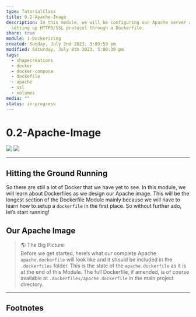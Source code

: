 ```yaml
---  
type: TutorialClass  
title: 0.2-Apache-Image  
description: In this module, we will be configuring our Apache server and  
  setting up HTTPS/SSL protocol through a Dockerfile.  
share: true  
module: 1-Dockerizing  
created: Sunday, July 2nd 2023, 3:09:59 pm  
modified: Saturday, July 8th 2023, 5:00:30 pm  
tags:  
  - shapecreations  
  - docker  
  - docker-compose  
  - dockefile  
  - apache  
  - ssl  
  - volumes  
media: ""  
status: in-progress  
---  
```

  
  
# 0.2-Apache-Image  
  
![](https://img.shields.io/badge/-Apache-D22128?logo=apache&logoColor=white&style=plastic) ![](https://img.shields.io/badge/-OpenSSL-721412?logo=openssl&logoColor=white&style=plastic)    
  
---  
  
## Hitting the Ground Running  
  
So there are still a lot of Docker that we have yet to see. In this module, we will learn about Dockerfiles as we design our Apache image. This will be the longest section of the Dockerfile Module mainly because we will have to learn how to setup a `dockerfile` in the first place. So without further ado, let’s start running!  
  
## Our Apache Image  
  
> 🌎 The Big Picture    
> Before we get started, here’s what our complete Apache `apache.dockerfile` will look like and it should be included in the `.dockerfiles` folder. This is the state of the `apache.dockerfile` as it is at the end of this Module. The full Dockerfile, if amended, is of course available at `.dockerfiles/apache.dockerfile` in the main project directory.  
  
---  
  
## Footnotes  
